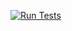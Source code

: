 [![Run Tests](https://github.com/q1ity/CI_2/actions/workflows/ci.yml/badge.svg)](https://github.com/q1ity/CI_2/actions/workflows/ci.yml)
